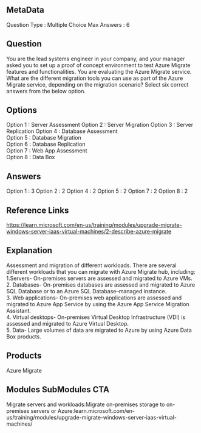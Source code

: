 ## MetaData
Question Type : Multiple Choice
Max Answers : 6

## Question
You are the lead systems engineer in your company, and your manager asked you to set up a proof of concept environment to test Azure Migrate features and functionalities. You are evaluating the Azure Migrate service.<br> What are the different migration tools you can use as part of the Azure Migrate service, depending on the migration scenario? Select six correct answers from the below option.          

## Options
Option 1 : Server Assessment
Option 2 : Server Migration 
Option 3 : Server Replication 
Option 4 : Database Assessment  
Option 5 : Database Migration  
Option 6 : Database Replication  
Option 7 : Web App Assessment  
Option 8 : Data Box   

## Answers
Option 1 : 3
Option 2 : 2
Option 4 : 2
Option 5 : 2
Option 7 : 2
Option 8 : 2

## Reference Links
https://learn.microsoft.com/en-us/training/modules/upgrade-migrate-windows-server-iaas-virtual-machines/2-describe-azure-migrate 

## Explanation
Assessment and migration of different workloads. There are several different workloads that you can migrate with Azure Migrate hub, including:<br>1.Servers- On-premises servers are assessed and migrated to Azure VMs. <br>2. Databases- On-premises databases are assessed and migrated to Azure SQL Database or to an Azure SQL Database–managed instance. <br>3. Web applications- On-premises web applications are assessed and migrated to Azure App Service by using the Azure App Service Migration Assistant. <br>4. Virtual desktops- On-premises Virtual Desktop Infrastructure (VDI) is assessed and migrated to Azure Virtual Desktop. <br>5. Data- Large volumes of data are migrated to Azure by using Azure Data Box products. 

## Products
Azure Migrate
  
## Modules SubModules CTA
Migrate servers and workloads:Migrate on-premises storage to on-premises servers or Azure:learn.microsoft.com/en-us/training/modules/upgrade-migrate-windows-server-iaas-virtual-machines/